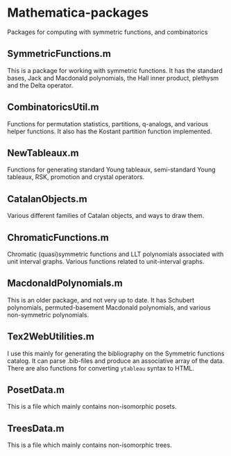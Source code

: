 # Mathematica-packages

Packages for computing with symmetric functions, and  combinatorics


## SymmetricFunctions.m

This is a package for working with symmetric functions.
It has the standard bases, Jack and Macdonald polynomials,
the Hall inner product, plethysm and the Delta operator.


## CombinatoricsUtil.m

Functions for permutation statistics, partitions, q-analogs,
and various helper functions. It also has the Kostant partition function implemented.


## NewTableaux.m

Functions for generating standard Young tableaux, semi-standard Young tableaux,
RSK, promotion and crystal operators.



## CatalanObjects.m

Various different families of Catalan objects,
and ways to draw them.



## ChromaticFunctions.m

Chromatic (quasi)symmetric functions and LLT polynomials
associated with unit interval graphs.
Various functions related to unit-interval graphs.


## MacdonaldPolynomials.m

This is an older package, and not very up to date.
It has Schubert polynomials, permuted-basement Macdonald polynomials,
and various non-symmetric polynomials.

## Tex2WebUtilities.m

I use this mainly for generating the bibliography on the Symmetric functions catalog.
It can parse .bib-files and produce an associative array
of the data. 
There are also functions for converting `ytableau` syntax to HTML.


## PosetData.m

This is a file which mainly contains non-isomorphic posets.

## TreesData.m

This is a file which mainly contains non-isomorphic trees.

